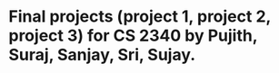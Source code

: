 # Final projects (project 1, project 2, project 3) for CS 2340 by Pujith, Suraj, Sanjay, Sri, Sujay.
